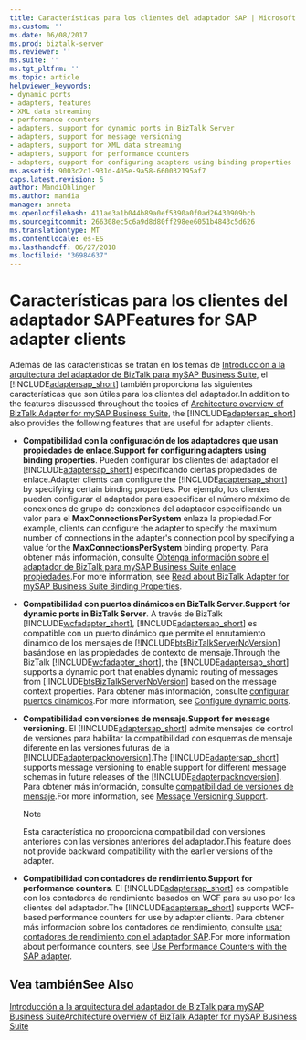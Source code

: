 ```yaml
---
title: Características para los clientes del adaptador SAP | Microsoft Docs
ms.custom: ''
ms.date: 06/08/2017
ms.prod: biztalk-server
ms.reviewer: ''
ms.suite: ''
ms.tgt_pltfrm: ''
ms.topic: article
helpviewer_keywords:
- dynamic ports
- adapters, features
- XML data streaming
- performance counters
- adapters, support for dynamic ports in BizTalk Server
- adapters, support for message versioning
- adapters, support for XML data streaming
- adapters, support for performance counters
- adapters, support for configuring adapters using binding properties
ms.assetid: 9003c2c1-931d-405e-9a58-660032195af7
caps.latest.revision: 5
author: MandiOhlinger
ms.author: mandia
manager: anneta
ms.openlocfilehash: 411ae3a1b044b89a0ef5390a0f0ad26430909bcb
ms.sourcegitcommit: 266308ec5c6a9d8d80ff298ee6051b4843c5d626
ms.translationtype: MT
ms.contentlocale: es-ES
ms.lasthandoff: 06/27/2018
ms.locfileid: "36984637"
---
```

# <a name="features-for-sap-adapter-clients"></a><span data-ttu-id="990d0-102">Características para los clientes del adaptador SAP</span><span class="sxs-lookup"><span data-stu-id="990d0-102">Features for SAP adapter clients</span></span>
<span data-ttu-id="990d0-103">Además de las características se tratan en los temas de [Introducción a la arquitectura del adaptador de BizTalk para mySAP Business Suite](../../adapters-and-accelerators/adapter-sap/architecture-overview-of-the-biztalk-adapter-for-mysap-business-suite.md), el [!INCLUDE[adaptersap_short](../../includes/adaptersap-short-md.md)] también proporciona las siguientes características que son útiles para los clientes del adaptador.</span><span class="sxs-lookup"><span data-stu-id="990d0-103">In addition to the features discussed throughout the topics of [Architecture overview of BizTalk Adapter for mySAP Business Suite](../../adapters-and-accelerators/adapter-sap/architecture-overview-of-the-biztalk-adapter-for-mysap-business-suite.md), the [!INCLUDE[adaptersap_short](../../includes/adaptersap-short-md.md)] also provides the following features that are useful for adapter clients.</span></span>  
  
- <span data-ttu-id="990d0-104">**Compatibilidad con la configuración de los adaptadores que usan propiedades de enlace**.</span><span class="sxs-lookup"><span data-stu-id="990d0-104">**Support for configuring adapters using binding properties**.</span></span> <span data-ttu-id="990d0-105">Pueden configurar los clientes del adaptador el [!INCLUDE[adaptersap_short](../../includes/adaptersap-short-md.md)] especificando ciertas propiedades de enlace.</span><span class="sxs-lookup"><span data-stu-id="990d0-105">Adapter clients can configure the [!INCLUDE[adaptersap_short](../../includes/adaptersap-short-md.md)] by specifying certain binding properties.</span></span> <span data-ttu-id="990d0-106">Por ejemplo, los clientes pueden configurar el adaptador para especificar el número máximo de conexiones de grupo de conexiones del adaptador especificando un valor para el **MaxConnectionsPerSystem** enlaza la propiedad.</span><span class="sxs-lookup"><span data-stu-id="990d0-106">For example, clients can configure the adapter to specify the maximum number of connections in the adapter's connection pool by specifying a value for the **MaxConnectionsPerSystem** binding property.</span></span> <span data-ttu-id="990d0-107">Para obtener más información, consulte [Obtenga información sobre el adaptador de BizTalk para mySAP Business Suite enlace propiedades](../../adapters-and-accelerators/adapter-sap/read-about-biztalk-adapter-for-mysap-business-suite-binding-properties.md).</span><span class="sxs-lookup"><span data-stu-id="990d0-107">For more information, see [Read about BizTalk Adapter for mySAP Business Suite Binding Properties](../../adapters-and-accelerators/adapter-sap/read-about-biztalk-adapter-for-mysap-business-suite-binding-properties.md).</span></span>  
  
- <span data-ttu-id="990d0-108">**Compatibilidad con puertos dinámicos en BizTalk Server**.</span><span class="sxs-lookup"><span data-stu-id="990d0-108">**Support for dynamic ports in BizTalk Server**.</span></span> <span data-ttu-id="990d0-109">A través de BizTalk [!INCLUDE[wcfadapter_short](../../includes/wcfadapter-short-md.md)], [!INCLUDE[adaptersap_short](../../includes/adaptersap-short-md.md)] es compatible con un puerto dinámico que permite el enrutamiento dinámico de los mensajes de [!INCLUDE[btsBizTalkServerNoVersion](../../includes/btsbiztalkservernoversion-md.md)] basándose en las propiedades de contexto de mensaje.</span><span class="sxs-lookup"><span data-stu-id="990d0-109">Through the BizTalk [!INCLUDE[wcfadapter_short](../../includes/wcfadapter-short-md.md)], the [!INCLUDE[adaptersap_short](../../includes/adaptersap-short-md.md)] supports a dynamic port that enables dynamic routing of messages from [!INCLUDE[btsBizTalkServerNoVersion](../../includes/btsbiztalkservernoversion-md.md)] based on the message context properties.</span></span> <span data-ttu-id="990d0-110">Para obtener más información, consulte [configurar puertos dinámicos](../../adapters-and-accelerators/adapter-sap/configure-dynamic-ports-in-the-sap-adapter.md).</span><span class="sxs-lookup"><span data-stu-id="990d0-110">For more information, see [Configure dynamic ports](../../adapters-and-accelerators/adapter-sap/configure-dynamic-ports-in-the-sap-adapter.md).</span></span>
  
- <span data-ttu-id="990d0-111">**Compatibilidad con versiones de mensaje**.</span><span class="sxs-lookup"><span data-stu-id="990d0-111">**Support for message versioning**.</span></span> <span data-ttu-id="990d0-112">El [!INCLUDE[adaptersap_short](../../includes/adaptersap-short-md.md)] admite mensajes de control de versiones para habilitar la compatibilidad con esquemas de mensaje diferente en las versiones futuras de la [!INCLUDE[adapterpacknoversion](../../includes/adapterpacknoversion-md.md)].</span><span class="sxs-lookup"><span data-stu-id="990d0-112">The [!INCLUDE[adaptersap_short](../../includes/adaptersap-short-md.md)] supports message versioning to enable support for different message schemas in future releases of the [!INCLUDE[adapterpacknoversion](../../includes/adapterpacknoversion-md.md)].</span></span> <span data-ttu-id="990d0-113">Para obtener más información, consulte [compatibilidad de versiones de mensaje](../../adapters-and-accelerators/adapter-sap/message-versioning-support1.md).</span><span class="sxs-lookup"><span data-stu-id="990d0-113">For more information, see [Message Versioning Support](../../adapters-and-accelerators/adapter-sap/message-versioning-support1.md).</span></span>  
  
  > [!NOTE]
  >  <span data-ttu-id="990d0-114">Esta característica no proporciona compatibilidad con versiones anteriores con las versiones anteriores del adaptador.</span><span class="sxs-lookup"><span data-stu-id="990d0-114">This feature does not provide backward compatibility with the earlier versions of the adapter.</span></span>  
  
- <span data-ttu-id="990d0-115">**Compatibilidad con contadores de rendimiento**.</span><span class="sxs-lookup"><span data-stu-id="990d0-115">**Support for performance counters**.</span></span> <span data-ttu-id="990d0-116">El [!INCLUDE[adaptersap_short](../../includes/adaptersap-short-md.md)] es compatible con los contadores de rendimiento basados en WCF para su uso por los clientes del adaptador.</span><span class="sxs-lookup"><span data-stu-id="990d0-116">The [!INCLUDE[adaptersap_short](../../includes/adaptersap-short-md.md)] supports WCF-based performance counters for use by adapter clients.</span></span> <span data-ttu-id="990d0-117">Para obtener más información sobre los contadores de rendimiento, consulte [usar contadores de rendimiento con el adaptador SAP](../../adapters-and-accelerators/adapter-sap/use-performance-counters-with-the-sap-adapter.md).</span><span class="sxs-lookup"><span data-stu-id="990d0-117">For more information about performance counters, see [Use Performance Counters with the SAP adapter](../../adapters-and-accelerators/adapter-sap/use-performance-counters-with-the-sap-adapter.md).</span></span>  
  
## <a name="see-also"></a><span data-ttu-id="990d0-118">Vea también</span><span class="sxs-lookup"><span data-stu-id="990d0-118">See Also</span></span>  
 [<span data-ttu-id="990d0-119">Introducción a la arquitectura del adaptador de BizTalk para mySAP Business Suite</span><span class="sxs-lookup"><span data-stu-id="990d0-119">Architecture overview of BizTalk Adapter for mySAP Business Suite</span></span>](../../adapters-and-accelerators/adapter-sap/architecture-overview-of-the-biztalk-adapter-for-mysap-business-suite.md)